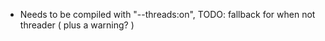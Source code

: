 

- Needs to be compiled with "--threads:on", TODO: fallback for when not threader ( plus a warning? )

 